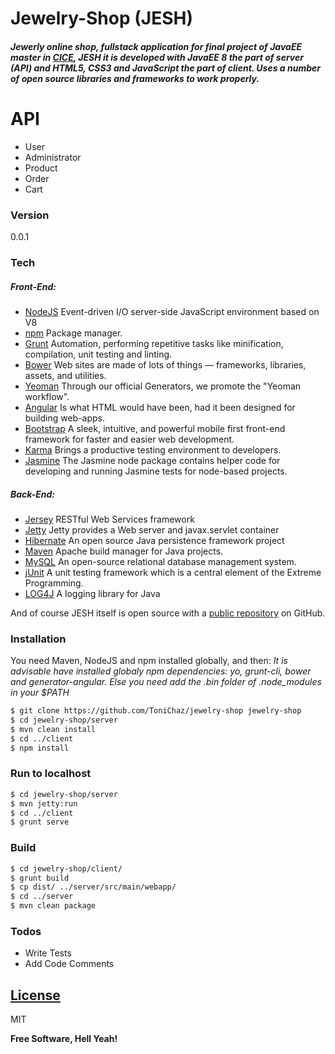 # Jewelry-Shop (JESH)
##### Jewerly online shop, fullstack application for final project of JavaEE master in [CICE], JESH it is developed with JavaEE 8 the part of server (API) and HTML5, CSS3 and JavaScript the part of client. Uses a number of open source libraries and frameworks to work properly.

# API
* User
* Administrator
* Product
* Order
* Cart

### Version
0.0.1

### Tech

##### Front-End:
* [NodeJS] Event-driven I/O server-side JavaScript environment based on V8
* [npm] Package manager.
* [Grunt] Automation, performing repetitive tasks like minification, compilation, unit testing and linting.
* [Bower] Web sites are made of lots of things — frameworks, libraries, assets, and utilities.
* [Yeoman] Through our official Generators, we promote the "Yeoman workflow".
* [Angular] Is what HTML would have been, had it been designed for building web-apps.
* [Bootstrap] A sleek, intuitive, and powerful mobile first front-end framework for faster and easier web development.
* [Karma] Brings a productive testing environment to developers.
* [Jasmine] The Jasmine node package contains helper code for developing and running Jasmine tests for node-based projects.
##### Back-End:
* [Jersey] RESTful Web Services framework
* [Jetty] Jetty provides a Web server and javax.servlet container
* [Hibernate] An open source Java persistence framework project
* [Maven] Apache build manager for Java projects.
* [MySQL] An open-source relational database management system.
* [jUnit] A unit testing framework which is a central element of the Extreme Programming.
* [LOG4J] A logging library for Java

And of course JESH itself is open source with a [public repository] on GitHub.

### Installation

You need Maven, NodeJS and npm installed globally, and then:
*It is advisable have installed globaly npm dependencies: yo, grunt-cli, bower and generator-angular. Else you need add the .bin folder of .node_modules in your $PATH*

```sh
$ git clone https://github.com/ToniChaz/jewelry-shop jewelry-shop
$ cd jewelry-shop/server
$ mvn clean install
$ cd ../client
$ npm install
```
### Run to localhost
```sh
$ cd jewelry-shop/server
$ mvn jetty:run
$ cd ../client
$ grunt serve
```

### Build
```sh
$ cd jewelry-shop/client/
$ grunt build
$ cp dist/ ../server/src/main/webapp/
$ cd ../server
$ mvn clean package
```

### Todos

 - Write Tests
 - Add Code Comments

[License]
----

MIT


**Free Software, Hell Yeah!**

[CICE]: <http://cice.es/>
[NodeJS]: <https://nodejs.org/>
[npm]: <https://www.npmjs.com/>
[Grunt]: <http://gruntjs.com/>
[Bower]: <http://bower.io/>
[Yeoman]: <http://yeoman.io/>
[Angular]: <https://angularjs.org/>
[Bootstrap]: <http://getbootstrap.com/>
[Karma]: <https://karma-runner.github.io/>
[Jasmine]: <https://jasmine.github.io/2.0/node.html>
[Jersey]: <https://jersey.java.net/>
[Jetty]: <http://eclipse.org/jetty>
[Hibernate]: <http://hibernate.org/>
[Maven]: <https://maven.apache.org/>
[MySQL]: <https://www.mysql.com/>
[jUnit]: <http://junit.org/>
[LOG4J]: <http://logging.apache.org/log4j/>
[public repository]: <https://github.com/ToniChaz/jewelry-shop>
[License]: <LICENSE.txt>



